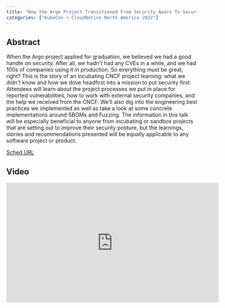 ```yaml
---
title: "How the Argo Project Transitioned From Security Aware To Security First - Henrik Blixt & Michael Crenshaw, Intuit"
categories: ["KubeCon + CloudNative North America 2022"]
---
```


## Abstract

When the Argo project applied for graduation, we believed we had a good handle on security. After all, we hadn't had any CVEs in a while, and we had 100s of companies using it in production. So everything must be great, right? This is the story of an incubating CNCF project learning: what we didn't know and how we dove headfirst into a mission to put security first. Attendees will learn about the project processes we put in place for reported vulnerabilities, how to work with external security companies, and the help we received from the CNCF. We’ll also dig into the engineering best practices we implemented as well as take a look at some concrete implementations around SBOMs and Fuzzing. The information in this talk will be especially beneficial to anyone from incubating or sandbox projects that are setting out to improve their security posture, but the learnings, stories and recommendations presented will be equally applicable to any software project or product.

[Sched URL](https://kccncna2022.sched.com/event/81afc16e2e28904e7cbd3144d811119c)

## Video

<iframe width='560' height='315' src='https://www.youtube.com/embed/EilOEF4gs0c' frameborder='0' allow='accelerometer; autoplay; encrypted-media; gyroscope; picture-in-picture' allowfullscreen></iframe>
